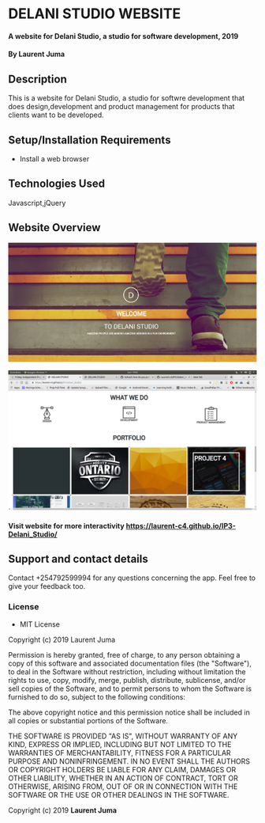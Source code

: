 # DELANI STUDIO WEBSITE
#### A website for Delani Studio, a studio for software development, 2019
#### By **Laurent Juma**
## Description
This is a website for Delani Studio, a studio for softwre development that does design,development and product management for products that clients want to be developed.
## Setup/Installation Requirements
* Install a web browser
## Technologies Used
Javascript,jQuery
## Website Overview
![Image description](ip3_assets/assets/website_screenshots/delani_1.png)

![Image description](ip3_assets/assets/website_screenshots/delani_2.png)
#### Visit website for more interactivity https://laurent-c4.github.io/IP3-Delani_Studio/

## Support and contact details
Contact +254792599994 for any questions concerning the app. Feel free to give your feedback too.
### License
* MIT License

Copyright (c) 2019 Laurent Juma

Permission is hereby granted, free of charge, to any person obtaining a copy
of this software and associated documentation files (the "Software"), to deal
in the Software without restriction, including without limitation the rights
to use, copy, modify, merge, publish, distribute, sublicense, and/or sell
copies of the Software, and to permit persons to whom the Software is
furnished to do so, subject to the following conditions:

The above copyright notice and this permission notice shall be included in all
copies or substantial portions of the Software.

THE SOFTWARE IS PROVIDED "AS IS", WITHOUT WARRANTY OF ANY KIND, EXPRESS OR
IMPLIED, INCLUDING BUT NOT LIMITED TO THE WARRANTIES OF MERCHANTABILITY,
FITNESS FOR A PARTICULAR PURPOSE AND NONINFRINGEMENT. IN NO EVENT SHALL THE
AUTHORS OR COPYRIGHT HOLDERS BE LIABLE FOR ANY CLAIM, DAMAGES OR OTHER
LIABILITY, WHETHER IN AN ACTION OF CONTRACT, TORT OR OTHERWISE, ARISING FROM,
OUT OF OR IN CONNECTION WITH THE SOFTWARE OR THE USE OR OTHER DEALINGS IN THE
SOFTWARE.

Copyright (c) 2019 **Laurent Juma**
